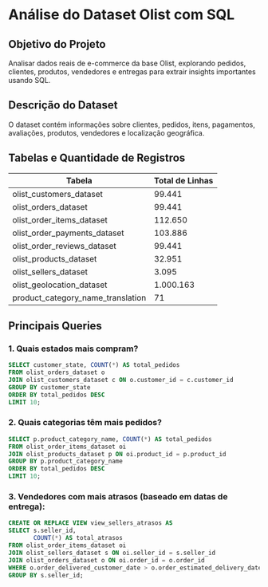 # Análise do Dataset Olist com SQL

## Objetivo do Projeto  
Analisar dados reais de e-commerce da base Olist, explorando pedidos, clientes, produtos, vendedores e entregas para extrair insights importantes usando SQL.

## Descrição do Dataset  
O dataset contém informações sobre clientes, pedidos, itens, pagamentos, avaliações, produtos, vendedores e localização geográfica.

## Tabelas e Quantidade de Registros

| Tabela                           | Total de Linhas |
|----------------------------------|-----------------|
| olist_customers_dataset          | 99.441          |
| olist_orders_dataset             | 99.441          |
| olist_order_items_dataset        | 112.650         |
| olist_order_payments_dataset     | 103.886         |
| olist_order_reviews_dataset      | 99.441          |
| olist_products_dataset           | 32.951          |
| olist_sellers_dataset            | 3.095           |
| olist_geolocation_dataset        | 1.000.163       |
| product_category_name_translation| 71              |

## Principais Queries

### 1. Quais estados mais compram?  
```sql
SELECT customer_state, COUNT(*) AS total_pedidos
FROM olist_orders_dataset o
JOIN olist_customers_dataset c ON o.customer_id = c.customer_id
GROUP BY customer_state
ORDER BY total_pedidos DESC
LIMIT 10;
```

### 2. Quais categorias têm mais pedidos?
```sql
SELECT p.product_category_name, COUNT(*) AS total_pedidos
FROM olist_order_items_dataset oi
JOIN olist_products_dataset p ON oi.product_id = p.product_id
GROUP BY p.product_category_name
ORDER BY total_pedidos DESC
LIMIT 10;
```

### 3. Vendedores com mais atrasos (baseado em datas de entrega):
```sql
CREATE OR REPLACE VIEW view_sellers_atrasos AS
SELECT s.seller_id,
       COUNT(*) AS total_atrasos
FROM olist_order_items_dataset oi
JOIN olist_sellers_dataset s ON oi.seller_id = s.seller_id
JOIN olist_orders_dataset o ON oi.order_id = o.order_id
WHERE o.order_delivered_customer_date > o.order_estimated_delivery_date
GROUP BY s.seller_id;
```
